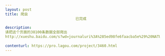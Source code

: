 ```yaml
---                
layout: post       
title: 爬虫
                                已完成
           
description: 
请把这个页面的38100条数据全部爬出
http://xueshu.baidu.com/s?wd=journaluri%3A%285ed98fe6faacba5e%29%20NATURE%20GENETICS&amp;tn=SE_baiduxueshu_c1gjeupa&amp;ie=utf-8
     
contenturl: https://pro.lagou.com/project/3460.html      
---                 
```

